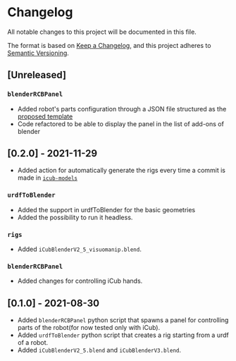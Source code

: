 # Changelog

All notable changes to this project will be documented in this file.

The format is based on [Keep a Changelog](https://keepachangelog.com/en/1.0.0/),
and this project adheres to [Semantic Versioning](https://semver.org/spec/v2.0.0.html).

## [Unreleased]

### `blenderRCBPanel`

- Added robot's parts configuration through a JSON file structured as the [proposed template](https://github.com/robotology/blender-robotics-utils/blob/master/script/conf/parts.json)
- Code refactored to be able to display the panel in the list of add-ons of blender

## [0.2.0] - 2021-11-29
- Added action for automatically generate the rigs every time a commit
  is made in [`icub-models`](https://github.com/robotology/icub-models)

### `urdfToBlender`

- Added the support in urdfToBlender for the basic geometries
- Added the possibility to run it headless.

### `rigs`

- Added `iCubBlenderV2_5_visuomanip.blend`.

### `blenderRCBPanel`

- Added changes for controlling iCub hands.

## [0.1.0] - 2021-08-30

- Added `blenderRCBPanel` python script that spawns a panel for controlling parts of
  the robot(for now tested only with iCub).
- Added `urdfToBlender` python script that creates a rig starting from a urdf of a robot.
- Added `iCubBlenderV2_5.blend` and `iCubBlenderV3.blend`.
